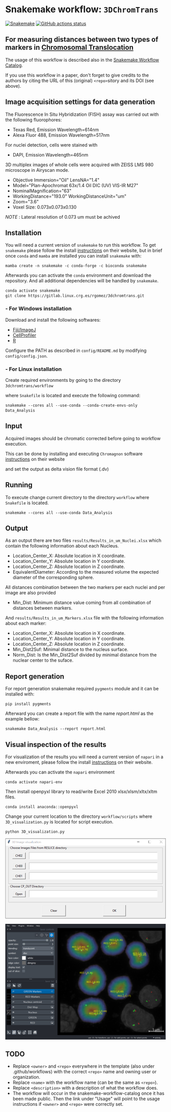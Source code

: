 
# Snakemake workflow: `3DChromTrans`

[![Snakemake](https://img.shields.io/badge/snakemake-≥6.3.0-brightgreen.svg)](https://snakemake.github.io)
[![GitHub actions status](https://github.com/<owner>/<repo>/workflows/Tests/badge.svg?branch=main)](https://github.com/<owner>/<repo>/actions?query=branch%3Amain+workflow%3ATests)


## For measuring distances between two types of markers in [Chromosomal Translocation](https://en.wikipedia.org/wiki/Chromosomal_translocation)

The usage of this workflow is described also in the [Snakemake Workflow Catalog](https://snakemake.github.io/snakemake-workflow-catalog/?usage=<owner>%2F<repo>).

If you use this workflow in a paper, don't forget to give credits to the authors by citing the URL of this (original) `<repo>`sitory and its DOI (see above).


## Image acquisition settings for data generation

The Fluorescence In Situ Hybridization (FISH) assay was carried out
with the following fluorophores:
* Texas Red, Emission Wavelength=614nm
* Alexa Fluor 488, Emission Wavelength=517nm

For nuclei detection, cells were stained with 
* DAPI, Emission Wavelength=465nm

3D multiplex images of whole cells were acquired with ZEISS LMS 980 microscope in Airyscan mode.
* Objective Immersion="Oil" LensNA="1.4"
* Model="Plan-Apochromat 63x/1.4 Oil DIC (UV) VIS-IR M27"
* NominalMagnification="63"
* WorkingDistance="193.0" WorkingDistanceUnit="um"
* Zoom="3.6"
* Voxel Size: 0.073x0.073x0.130 

*NOTE* : Lateral resolution of 0.073 um must be achived

## Installation

You will need a current version of `snakemake` to run this workflow. To get `snakemake` please follow the install [instructions](https://snakemake.readthedocs.io/en/stable/getting_started/installation.html) on their website, but in brief once `conda` and `mamba` are installed you can install `snakemake` with:

```
mamba create -n snakemake -c conda-forge -c bioconda snakemake
```

Afterwards you can activate the `conda` environment and download the repository. And all additional dependencies will be handled by `snakemake`.

```
conda activate snakemake
git clone https://gitlab.linux.crg.es/rgomez/3dchromtrans.git
```

### - For Windows installation

Download and install the following softwares:
* [Fiji/ImageJ](https://fiji.sc/)
* [CellProfiler](https://cellprofiler.org/)
* [R](https://www.r-project.org/)

Configure the PATH as described in `config/README.md` by modifying `config/config.json`. 

### - For Linux installation

Create required environments by going to the directory `3dchromtrans/workflow` 

where `Snakefile` is located and execute the following command:
```
snakemake --cores all --use-conda --conda-create-envs-only Data_Analysis
```

## Input

Acquired images should be chromatic corrected before going to workflow execution. 

This can be done by installing and executing `Chromagnon` software [instructions](https://github.com/macronucleus/Chromagnon/releases) on their website

 and set the output as delta vision file format (.dv)


## Running

To execute change current directory to the directory `workflow` where `Snakefile` is located.

```
snakemake --cores all --use-conda Data_Analysis
```

## Output

As an output there are two files `results/Results_in_um_Nuclei.xlsx` which contain the following information about each Nucleus.

* Location_Center_X: Absolute location in X coordinate.
* Location_Center_Y: Absolute location in Y coordinate.
* Location_Center_Z: Absolute location in Z coordinate.
* EquivalentDiameter: According to the measured volume the expected diameter of the corresponding sphere.

All distances combination between the two markers per each nuclei and per image are also provided
* Min_Dist: Minimum distance value coming from all combination of distances between markers.

And `results/Results_in_um_Markers.xlsx` file with the following information about each marker: 

* Location_Center_X: Absolute location in X coordinate.
* Location_Center_Y: Absolute location in Y coordinate.
* Location_Center_Z: Absolute location in Z coordinate.
* Min_Dist2Suf: Minimal distance to the nucleus surface.
* Norm_Dist: Is the Min_Dist2Suf divided by minimal distance from the nuclear center to the suface.

## Report generation

For report generation snakemake required `pygments` module and it can be installed with:
```
pip install pygments
```
 
Afterward you can create a report file with the name *report.html* as the example bellow:
```
snakemake Data_Analysis --report report.html
```

## Visual inspection of the results

For visualization of the results you will need a current version of `napari` in a new enviroment, please follow the install [instructions](https://napari.org/stable/tutorials/fundamentals/installation.html) on their website.

Afterwards you can activate the `napari` environment

```
conda activate napari-env
```

Then install openpyxl library to read/write Excel 2010 xlsx/xlsm/xltx/xltm files.

```
conda install anaconda::openpyxl
```

Change your current location to the directory `workflow/scripts` where `3D_visualization.py` is located for script execution.

```
python 3D_visualization.py
```
<p align="center">
  <img width=600 src="img/3Dvisualization_init.png" alt="3D visualization import">
</p>

<p align="center">
  <img src="img/3Dvisualization.png" alt="3D visualization">
</p>


## TODO

* Replace `<owner>` and `<repo>` everywhere in the template (also under .github/workflows) with the correct `<repo>` name and owning user or organization.
* Replace `<name>` with the workflow name (can be the same as `<repo>`).
* Replace `<description>` with a description of what the workflow does.
* The workflow will occur in the snakemake-workflow-catalog once it has been made public. Then the link under "Usage" will point to the usage instructions if `<owner>` and `<repo>` were correctly set.